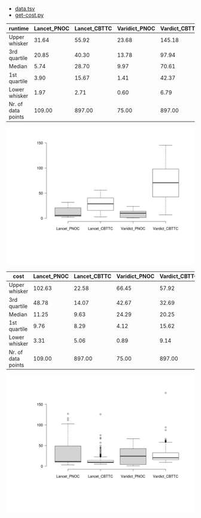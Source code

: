 - [data.tsv](./data.tsv)
- [get-cost.py](./get-cost.py)


| runtime            | Lancet_PNOC | Lancet_CBTTC | Varidict_PNOC | Vardict_CBTTC |
| ------------------ | ----------- | ------------ | ------------- | ------------- |
| Upper whisker      | 31.64       | 55.92        | 23.68         | 145.18        |
| 3rd quartile       | 20.85       | 40.30        | 13.78         | 97.94         |
| Median             | 5.74        | 28.70        | 9.97          | 70.61         |
| 1st quartile       | 3.90        | 15.67        | 1.41          | 42.37         |
| Lower whisker      | 1.97        | 2.71         | 0.60          | 6.79          |
| Nr. of data points | 109.00      | 897.00       | 75.00         | 897.00        |

![](./time.png)

| cost               | Lancet_PNOC | Lancet_CBTTC | Varidict_PNOC | Vardict_CBTTC |
| ------------------ | ----------- | ------------ | ------------- | ------------- |
| Upper whisker      | 102.63      | 22.58        | 66.45         | 57.92         |
| 3rd quartile       | 48.78       | 14.07        | 42.67         | 32.69         |
| Median             | 11.25       | 9.63         | 24.29         | 20.25         |
| 1st quartile       | 9.76        | 8.29         | 4.12          | 15.62         |
| Lower whisker      | 3.31        | 5.06         | 0.89          | 9.14          |
| Nr. of data points | 109.00      | 897.00       | 75.00         | 897.00        |

![](./cost.png)

